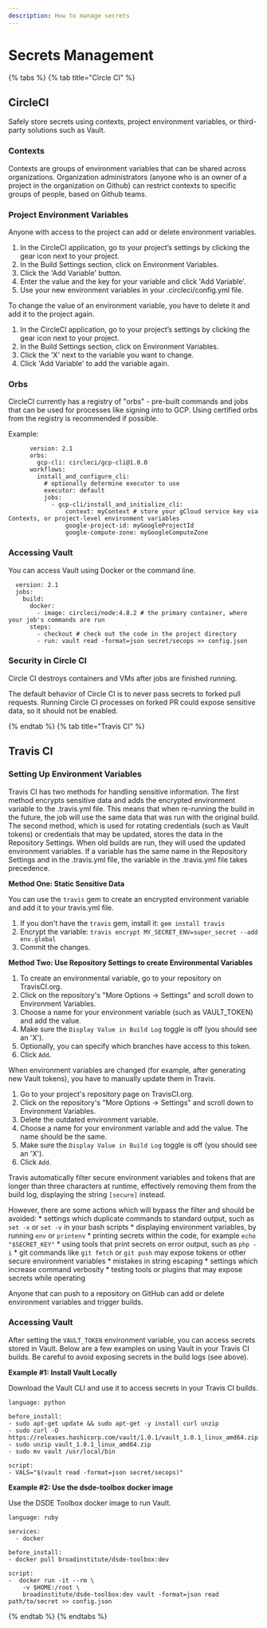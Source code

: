 ```yaml
---
description: How to manage secrets
---
```


# Secrets Management

{% tabs %}
{% tab title="Circle CI" %}

## CircleCI

Safely store secrets using contexts, project environment variables, or third-party solutions such as Vault.

### Contexts

Contexts are groups of environment variables that can be shared across organizations. Organization administrators (anyone who is an owner of a project in the organization on Github) can restrict contexts to specific groups of people, based on Github teams.

### Project Environment Variables

Anyone with access to the project can add or delete environment variables.

1. In the CircleCI application, go to your project’s settings by clicking the gear icon next to your project.
2. In the Build Settings section, click on Environment Variables.
3. Click the 'Add Variable' button.
4. Enter the value and the key for your variable and click 'Add Variable'.
5. Use your new environment variables in your .circleci/config.yml file.

To change the value of an environment variable, you have to delete it and add it to the project again.

1. In the CircleCI application, go to your project’s settings by clicking the gear icon next to your project.
2. In the Build Settings section, click on Environment Variables.
3. Click the 'X' next to the variable you want to change.
4. Click 'Add Variable' to add the variable again.

### Orbs

CircleCI currently has a registry of "orbs" - pre-built commands and jobs that can be used for processes like signing into to GCP. Using certified orbs from the registry is recommended if possible.

Example:

```
      version: 2.1
      orbs:
        gcp-cli: circleci/gcp-cli@1.0.0
      workflows:
        install_and_configure_cli:
          # optionally determine executor to use
          executor: default
          jobs:
            - gcp-cli/install_and_initialize_cli:
                context: myContext # store your gCloud service key via Contexts, or project-level environment variables
                google-project-id: myGoogleProjectId
                google-compute-zone: myGoogleComputeZone
```

### Accessing Vault

You can access Vault using Docker or the command line.

```
  version: 2.1
  jobs:
    build:
      docker: 
        - image: circleci/node:4.8.2 # the primary container, where your job's commands are run
      steps:
        - checkout # check out the code in the project directory
        - run: vault read -format=json secret/secops >> config.json
```

### Security in Circle CI

Circle CI destroys containers and VMs after jobs are finished running.

The default behavior of Circle CI is to never pass secrets to forked pull requests. Running Circle CI processes on forked PR could expose sensitive data, so it should not be enabled.

{% endtab %}
{% tab title="Travis CI" %}

## Travis CI

### Setting Up Environment Variables

Travis CI has two methods for handling sensitive information. The first method encrypts sensitive data and adds the encrypted environment variable to the .travis.yml file. This means that when re-running the build in the future, the job will use the same data that was run with the original build. The second method, which is used for rotating credentials (such as Vault tokens) or credentials that may be updated, stores the data in the Repository Settings. When old builds are run, they will used the updated environment variables. If a variable has the same name in the Repository Settings and in the .travis.yml file, the variable in the .travis.yml file takes precedence.

**Method One: Static Sensitive Data**

You can use the `travis` gem to create an encrypted environment variable and add it to your travis.yml file.

1. If you don't have the `travis` gem, install it: `gem install travis`
2. Encrypt the variable: `travis encrypt MY_SECRET_ENV=super_secret --add env.global`
3. Commit the changes.

**Method Two: Use Repository Settings to create Environmental Variables**

1. To create an environmental variable, go to your repository on TravisCI.org. 
2. Click on the repository's "More Options -> Settings" and scroll down to Environment Variables.
3. Choose a name for your environment variable (such as VAULT_TOKEN) and add the value.
4. Make sure the `Display Value in Build Log` toggle is off (you should see an 'X').
4. Optionally, you can specify which branches have access to this token.
5. Click `Add`.

When environment variables are changed (for example, after generating new Vault tokens), you have to manually update them in Travis.

1. Go to your project's repository page on TravisCI.org.
2. Click on the repository's "More Options -> Settings" and scroll down to Environment Variables.
3. Delete the outdated environment variable.
4. Choose a name for your environment variable and add the value. The name should be the same.
5. Make sure the `Display Value in Build Log` toggle is off (you should see an 'X').
6. Click `Add`.

Travis automatically filter secure environment variables and tokens that are longer than three characters at runtime, effectively removing them from the build log, displaying the string `[secure]` instead.

However, there are some actions which will bypass the filter and should be avoided:
	* settings which duplicate commands to standard output, such as `set -x` or `set -v` in your bash scripts
	* displaying environment variables, by running `env` or `printenv`
	* printing secrets within the code, for example `echo "$SECRET_KEY"`
	* using tools that print secrets on error output, such as `php -i`
	* git commands like `git fetch` or `git push` may expose tokens or other secure environment variables
	* mistakes in string escaping
	* settings which increase command verbosity
	* testing tools or plugins that may expose secrets while operating

Anyone that can push to a repository on GitHub can add or delete environment variables and trigger builds.

### Accessing Vault

After setting the `VAULT_TOKEN` environment variable, you can access secrets stored in Vault. Below are a few examples on using Vault in your Travis CI builds. Be careful to avoid exposing secrets in the build logs (see above).

**Example #1: Install Vault Locally**

Download the Vault CLI and use it to access secrets in your Travis CI builds.

```
language: python

before_install:
- sudo apt-get update && sudo apt-get -y install curl unzip
- sudo curl -O https://releases.hashicorp.com/vault/1.0.1/vault_1.0.1_linux_amd64.zip
- sudo unzip vault_1.0.1_linux_amd64.zip
- sudo mv vault /usr/local/bin

script:
- VALS="$(vault read -format=json secret/secops)"
```

**Example #2: Use the dsde-toolbox docker image**

Use the DSDE Toolbox docker image to run Vault. 


```
language: ruby

services:
  - docker

before_install:
- docker pull broadinstitute/dsde-toolbox:dev

script:
-  docker run -it --rm \
    -v $HOME:/root \
    broadinstitute/dsde-toolbox:dev vault -format=json read path/to/secret >> config.json
```

{% endtab %}
{% endtabs %}
